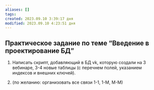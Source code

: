 ```yaml
---
aliases: []
tags:
created: 2023.09.10 3:39:17 дня
modified: 2023.09.10 4:23:51 дня
---
```


## Практическое задание по теме “Введение в проектирование БД”

1. Написать cкрипт, добавляющий в БД vk, которую создали на 3 вебинаре, 3-4 новые таблицы
   (с перечнем полей, указанием индексов и внешних ключей).

2. (по желанию: организовать все связи 1-1, 1-М, М-М)
